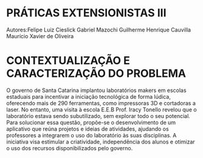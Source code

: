 # PRÁTICAS EXTENSIONISTAS III
Autores:Felipe Luiz Cieslick
        Gabriel Mazochi
        Guilherme Henrique Cauvilla
        Maurício Xavier de Oliveira
#                                                  CONTEXTUALIZAÇÃO E CARACTERIZAÇÃO DO PROBLEMA
                                                  
O governo de Santa Catarina implantou laboratórios makers em escolas estaduais para incentivar a iniciação tecnológica de forma lúdica, oferecendo mais de 290 ferramentas, como impressoras 3D e cortadoras a laser. No entanto, uma visita à escola E.E.B Prof. Iracy Tonello revelou que o laboratório estava sendo subutilizado, sem explorar todo o seu potencial. Para solucionar essa questão, propõe-se o desenvolvimento de um aplicativo que reúna projetos e ideias de atividades, ajudando os professores a integrarem o uso do laboratório às suas disciplinas. A iniciativa visa estimular a criatividade, independência dos alunos e otimizar o uso dos recursos disponibilizados pelo governo.
